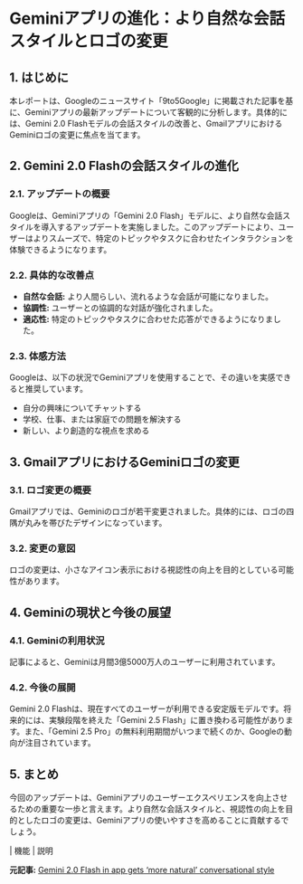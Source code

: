 # Geminiアプリの進化：より自然な会話スタイルとロゴの変更

## 1. はじめに

本レポートは、Googleのニュースサイト「9to5Google」に掲載された記事を基に、Geminiアプリの最新アップデートについて客観的に分析します。具体的には、Gemini 2.0 Flashモデルの会話スタイルの改善と、GmailアプリにおけるGeminiロゴの変更に焦点を当てます。

## 2. Gemini 2.0 Flashの会話スタイルの進化

### 2.1. アップデートの概要

Googleは、Geminiアプリの「Gemini 2.0 Flash」モデルに、より自然な会話スタイルを導入するアップデートを実施しました。このアップデートにより、ユーザーはよりスムーズで、特定のトピックやタスクに合わせたインタラクションを体験できるようになります。

### 2.2. 具体的な改善点

* **自然な会話:** より人間らしい、流れるような会話が可能になりました。
* **協調性:** ユーザーとの協調的な対話が強化されました。
* **適応性:** 特定のトピックやタスクに合わせた応答ができるようになりました。

### 2.3. 体感方法

Googleは、以下の状況でGeminiアプリを使用することで、その違いを実感できると推奨しています。

* 自分の興味についてチャットする
* 学校、仕事、または家庭での問題を解決する
* 新しい、より創造的な視点を求める

## 3. GmailアプリにおけるGeminiロゴの変更

### 3.1. ロゴ変更の概要

Gmailアプリでは、Geminiのロゴが若干変更されました。具体的には、ロゴの四隅が丸みを帯びたデザインになっています。

### 3.2. 変更の意図

ロゴの変更は、小さなアイコン表示における視認性の向上を目的としている可能性があります。

## 4. Geminiの現状と今後の展望

### 4.1. Geminiの利用状況

記事によると、Geminiは月間3億5000万人のユーザーに利用されています。

### 4.2. 今後の展開

Gemini 2.0 Flashは、現在すべてのユーザーが利用できる安定版モデルです。将来的には、実験段階を終えた「Gemini 2.5 Flash」に置き換わる可能性があります。また、「Gemini 2.5 Pro」の無料利用期間がいつまで続くのか、Googleの動向が注目されています。

## 5. まとめ

今回のアップデートは、Geminiアプリのユーザーエクスペリエンスを向上させるための重要な一歩と言えます。より自然な会話スタイルと、視認性の向上を目的としたロゴの変更は、Geminiアプリの使いやすさを高めることに貢献するでしょう。

| 機能 | 説明 

**元記事:** [Gemini 2.0 Flash in app gets ‘more natural’ conversational style](https://9to5google.com/2025/04/23/gemini-2-0-flash-natural-style/)